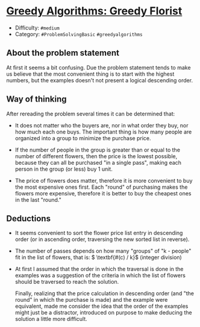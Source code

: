 # [Greedy Algorithms: Greedy Florist](https://www.hackerrank.com/challenges/greedy-florist)

- Difficulty:  `#medium`
- Category: `#ProblemSolvingBasic` `#greedyalgorithms`

## About the problem statement

At first it seems a bit confusing. Due the problem statement tends to
make us believe that the most convenient thing is to start with the highest
numbers, but the examples doesn't not present a logical descending order.

## Way of thinking

After rereading the problem several times it can be determined that:

- It does not matter who the buyers are, nor in what order they buy,
nor how much each one buys.
The important thing is how many people are organized
into a group to minimize the purchase price.

- If the number of people in the group is greater than or equal to
the number of different flowers, then the price is the lowest possible,
because they can all be purchased "in a single pass",
making each person in the group (or less) buy 1 unit.

- The price of flowers does matter, therefore it is more convenient to buy
the most expensive ones first.
Each "round" of purchasing makes the flowers more expensive,
therefore it is better to buy the cheapest ones in the last "round."

## Deductions

- It seems convenient to sort the flower price list entry in descending order
(or in ascending order, traversing the new sorted list in reverse).

- The number of passes depends on how many "groups" of "k - people"
fit in the list of flowers, that is:
$ \textbf{\#(c) / k}$ (integer division)

- At first I assumed that the order in which the traversal is done in
the examples was a suggestion of the criteria in which the list of flowers
should be traversed to reach the solution.

    Finally, realizing that the price calculation in descending order
    (and "the round" in which the purchase is made)
    and the example were equivalent, made me consider the idea that the order of
    the examples might just be a distractor,
    introduced on purpose to make deducing the solution a little more difficult.
